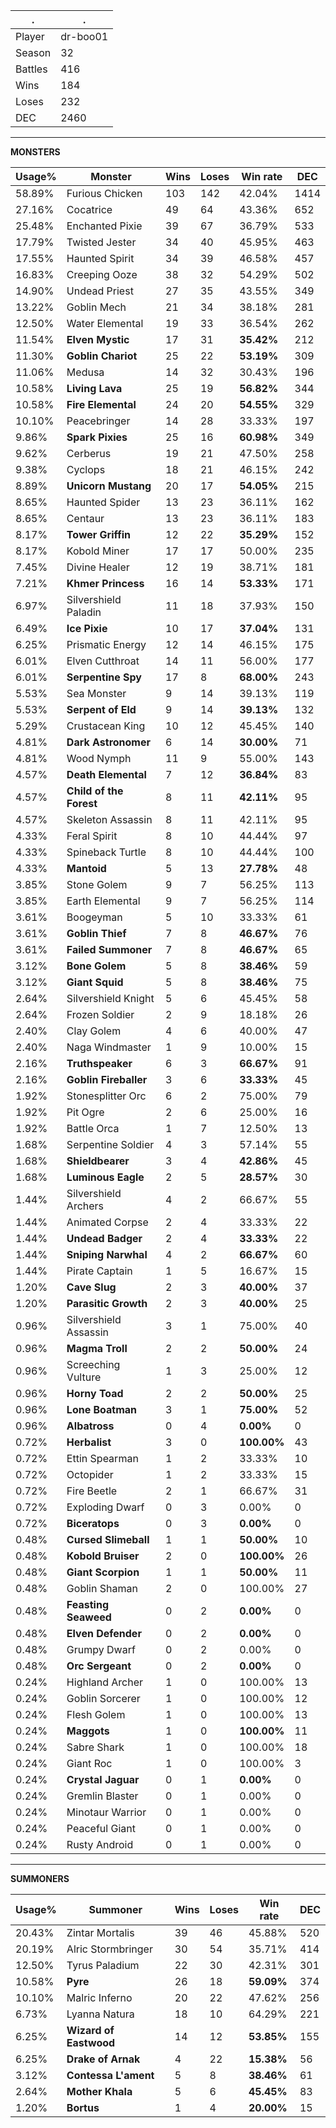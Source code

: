 .|.
|-|-
Player|dr-boo01
Season|32
Battles|416
Wins|184
Loses|232
DEC|2460

---
**MONSTERS**

Usage%|Monster|Wins|Loses|Win rate|DEC|
-|-|-|-|-|-|
58.89%|Furious Chicken|103|142|42.04%|1414|
27.16%|Cocatrice|49|64|43.36%|652|
25.48%|Enchanted Pixie|39|67|36.79%|533|
17.79%|Twisted Jester|34|40|45.95%|463|
17.55%|Haunted Spirit|34|39|46.58%|457|
16.83%|Creeping Ooze|38|32|54.29%|502|
14.90%|Undead Priest|27|35|43.55%|349|
13.22%|Goblin Mech|21|34|38.18%|281|
12.50%|Water Elemental|19|33|36.54%|262|
11.54%|**Elven Mystic**|17|31|**35.42%**|212|
11.30%|**Goblin Chariot**|25|22|**53.19%**|309|
11.06%|Medusa|14|32|30.43%|196|
10.58%|**Living Lava**|25|19|**56.82%**|344|
10.58%|**Fire Elemental**|24|20|**54.55%**|329|
10.10%|Peacebringer|14|28|33.33%|197|
9.86%|**Spark Pixies**|25|16|**60.98%**|349|
9.62%|Cerberus|19|21|47.50%|258|
9.38%|Cyclops|18|21|46.15%|242|
8.89%|**Unicorn Mustang**|20|17|**54.05%**|215|
8.65%|Haunted Spider|13|23|36.11%|162|
8.65%|Centaur|13|23|36.11%|183|
8.17%|**Tower Griffin**|12|22|**35.29%**|152|
8.17%|Kobold Miner|17|17|50.00%|235|
7.45%|Divine Healer|12|19|38.71%|181|
7.21%|**Khmer Princess**|16|14|**53.33%**|171|
6.97%|Silvershield Paladin|11|18|37.93%|150|
6.49%|**Ice Pixie**|10|17|**37.04%**|131|
6.25%|Prismatic Energy|12|14|46.15%|175|
6.01%|Elven Cutthroat|14|11|56.00%|177|
6.01%|**Serpentine Spy**|17|8|**68.00%**|243|
5.53%|Sea Monster|9|14|39.13%|119|
5.53%|**Serpent of Eld**|9|14|**39.13%**|132|
5.29%|Crustacean King|10|12|45.45%|140|
4.81%|**Dark Astronomer**|6|14|**30.00%**|71|
4.81%|Wood Nymph|11|9|55.00%|143|
4.57%|**Death Elemental**|7|12|**36.84%**|83|
4.57%|**Child of the Forest**|8|11|**42.11%**|95|
4.57%|Skeleton Assassin|8|11|42.11%|95|
4.33%|Feral Spirit|8|10|44.44%|97|
4.33%|Spineback Turtle|8|10|44.44%|100|
4.33%|**Mantoid**|5|13|**27.78%**|48|
3.85%|Stone Golem|9|7|56.25%|113|
3.85%|Earth Elemental|9|7|56.25%|114|
3.61%|Boogeyman|5|10|33.33%|61|
3.61%|**Goblin Thief**|7|8|**46.67%**|76|
3.61%|**Failed Summoner**|7|8|**46.67%**|65|
3.12%|**Bone Golem**|5|8|**38.46%**|59|
3.12%|**Giant Squid**|5|8|**38.46%**|75|
2.64%|Silvershield Knight|5|6|45.45%|58|
2.64%|Frozen Soldier|2|9|18.18%|26|
2.40%|Clay Golem|4|6|40.00%|47|
2.40%|Naga Windmaster|1|9|10.00%|15|
2.16%|**Truthspeaker**|6|3|**66.67%**|91|
2.16%|**Goblin Fireballer**|3|6|**33.33%**|45|
1.92%|Stonesplitter Orc|6|2|75.00%|79|
1.92%|Pit Ogre|2|6|25.00%|16|
1.92%|Battle Orca|1|7|12.50%|13|
1.68%|Serpentine Soldier|4|3|57.14%|55|
1.68%|**Shieldbearer**|3|4|**42.86%**|45|
1.68%|**Luminous Eagle**|2|5|**28.57%**|30|
1.44%|Silvershield Archers|4|2|66.67%|55|
1.44%|Animated Corpse|2|4|33.33%|22|
1.44%|**Undead Badger**|2|4|**33.33%**|22|
1.44%|**Sniping Narwhal**|4|2|**66.67%**|60|
1.44%|Pirate Captain|1|5|16.67%|15|
1.20%|**Cave Slug**|2|3|**40.00%**|37|
1.20%|**Parasitic Growth**|2|3|**40.00%**|25|
0.96%|Silvershield Assassin|3|1|75.00%|40|
0.96%|**Magma Troll**|2|2|**50.00%**|24|
0.96%|Screeching Vulture|1|3|25.00%|12|
0.96%|**Horny Toad**|2|2|**50.00%**|25|
0.96%|**Lone Boatman**|3|1|**75.00%**|52|
0.96%|**Albatross**|0|4|**0.00%**|0|
0.72%|**Herbalist**|3|0|**100.00%**|43|
0.72%|Ettin Spearman|1|2|33.33%|10|
0.72%|Octopider|1|2|33.33%|15|
0.72%|Fire Beetle|2|1|66.67%|31|
0.72%|Exploding Dwarf|0|3|0.00%|0|
0.72%|**Biceratops**|0|3|**0.00%**|0|
0.48%|**Cursed Slimeball**|1|1|**50.00%**|10|
0.48%|**Kobold Bruiser**|2|0|**100.00%**|26|
0.48%|**Giant Scorpion**|1|1|**50.00%**|11|
0.48%|Goblin Shaman|2|0|100.00%|27|
0.48%|**Feasting Seaweed**|0|2|**0.00%**|0|
0.48%|**Elven Defender**|0|2|**0.00%**|0|
0.48%|Grumpy Dwarf|0|2|0.00%|0|
0.48%|**Orc Sergeant**|0|2|**0.00%**|0|
0.24%|Highland Archer|1|0|100.00%|13|
0.24%|Goblin Sorcerer|1|0|100.00%|12|
0.24%|Flesh Golem|1|0|100.00%|13|
0.24%|**Maggots**|1|0|**100.00%**|11|
0.24%|Sabre Shark|1|0|100.00%|18|
0.24%|Giant Roc|1|0|100.00%|3|
0.24%|**Crystal Jaguar**|0|1|**0.00%**|0|
0.24%|Gremlin Blaster|0|1|0.00%|0|
0.24%|Minotaur Warrior|0|1|0.00%|0|
0.24%|Peaceful Giant|0|1|0.00%|0|
0.24%|Rusty Android|0|1|0.00%|0|

---
**SUMMONERS**

Usage%|Summoner|Wins|Loses|Win rate|DEC|
-|-|-|-|-|-|
20.43%|Zintar Mortalis|39|46|45.88%|520|
20.19%|Alric Stormbringer|30|54|35.71%|414|
12.50%|Tyrus Paladium|22|30|42.31%|301|
10.58%|**Pyre**|26|18|**59.09%**|374|
10.10%|Malric Inferno|20|22|47.62%|256|
6.73%|Lyanna Natura|18|10|64.29%|221|
6.25%|**Wizard of Eastwood**|14|12|**53.85%**|155|
6.25%|**Drake of Arnak**|4|22|**15.38%**|56|
3.12%|**Contessa L'ament**|5|8|**38.46%**|61|
2.64%|**Mother Khala**|5|6|**45.45%**|83|
1.20%|**Bortus**|1|4|**20.00%**|15|
